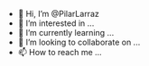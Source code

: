- 👋 Hi, I’m @PilarLarraz
- 👀 I’m interested in ...
- 🌱 I’m currently learning ...
- 💞️ I’m looking to collaborate on ...
- 📫 How to reach me ...

<!---
PilarLarraz/PilarLarraz is a ✨ special ✨ repository because its `README.md` (this file) appears on your GitHub profile.
You can click the Preview link to take a look at your changes.
--->
